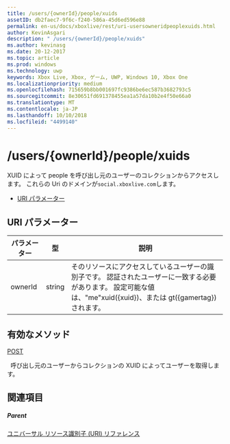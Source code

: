 ```yaml
---
title: /users/{ownerId}/people/xuids
assetID: db2faec7-9f6c-f240-586a-45d6ed596e88
permalink: en-us/docs/xboxlive/rest/uri-usersowneridpeoplexuids.html
author: KevinAsgari
description: " /users/{ownerId}/people/xuids"
ms.author: kevinasg
ms.date: 20-12-2017
ms.topic: article
ms.prod: windows
ms.technology: uwp
keywords: Xbox Live, Xbox, ゲーム, UWP, Windows 10, Xbox One
ms.localizationpriority: medium
ms.openlocfilehash: 715659b8bb001697fc9386be6ec587b3682793c5
ms.sourcegitcommit: 8e30651fd691378455ea1a57da10b2e4f50e66a0
ms.translationtype: MT
ms.contentlocale: ja-JP
ms.lasthandoff: 10/10/2018
ms.locfileid: "4499140"
---
```

# <a name="usersowneridpeoplexuids"></a>/users/{ownerId}/people/xuids
XUID によって people を呼び出し元のユーザーのコレクションからアクセスします。 これらの Uri のドメインが`social.xboxlive.com`します。
 
  * [URI パラメーター](#ID4EV)
 
<a id="ID4EV"></a>

 
## <a name="uri-parameters"></a>URI パラメーター
 
| パラメーター| 型| 説明| 
| --- | --- | --- | 
| ownerId| string| そのリソースにアクセスしているユーザーの識別子です。 認証されたユーザーに一致する必要があります。 設定可能な値は、"me"xuid({xuid})、または gt({gamertag}) されます。| 
  
<a id="ID4EOB"></a>

 
## <a name="valid-methods"></a>有効なメソッド

[POST](uri-usersowneridpeoplexuidspost.md)

&nbsp;&nbsp;呼び出し元のユーザーからコレクションの XUID によってユーザーを取得します。
 
<a id="ID4EYB"></a>

 
## <a name="see-also"></a>関連項目
 
<a id="ID4E1B"></a>

 
##### <a name="parent"></a>Parent 

[ユニバーサル リソース識別子 (URI) リファレンス](../atoc-xboxlivews-reference-uris.md)

   